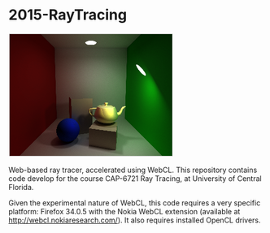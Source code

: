 # 2015-RayTracing
![alt tag](https://raw.githubusercontent.com/eaymerich/2015-RayTracing/master/Assign10-Path_Tracing/example.png)

Web-based ray tracer, accelerated using WebCL. This repository contains code develop for the course CAP-6721 Ray Tracing, at University of Central Florida.

Given the experimental nature of WebCL, this code requires a very specific platform: Firefox 34.0.5 with the Nokia WebCL extension (available at http://webcl.nokiaresearch.com/). It also requires installed OpenCL drivers.
